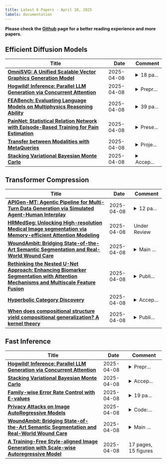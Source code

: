```yaml
---
title: Latest 6 Papers - April 10, 2025
labels: documentation
---
```

**Please check the [Github](https://github.com/zezhishao/MTS_Daily_ArXiv) page for a better reading experience and more papers.**

## Efficient Diffusion Models
| **Title** | **Date** | **Comment** |
| --- | --- | --- |
| **[OmniSVG: A Unified Scalable Vector Graphics Generation Model](http://arxiv.org/abs/2504.06263v1)** | 2025-04-08 | <details><summary>18 pa...</summary><p>18 pages; Project Page: https://omnisvg.github.io/</p></details> |
| **[Hogwild! Inference: Parallel LLM Generation via Concurrent Attention](http://arxiv.org/abs/2504.06261v1)** | 2025-04-08 | <details><summary>Prepr...</summary><p>Preprint, work in progress</p></details> |
| **[FEABench: Evaluating Language Models on Multiphysics Reasoning Ability](http://arxiv.org/abs/2504.06260v1)** | 2025-04-08 | <details><summary>39 pa...</summary><p>39 pages. Accepted at the NeurIPS 2024 Workshops on Mathematical Reasoning and AI and Open-World Agents</p></details> |
| **[PainNet: Statistical Relation Network with Episode-Based Training for Pain Estimation](http://arxiv.org/abs/2504.06257v1)** | 2025-04-08 | <details><summary>Prese...</summary><p>Presented at the ACII 2024 Workshops</p></details> |
| **[Transfer between Modalities with MetaQueries](http://arxiv.org/abs/2504.06256v1)** | 2025-04-08 | <details><summary>Proje...</summary><p>Project Page: https://xichenpan.com/metaquery</p></details> |
| **[Stacking Variational Bayesian Monte Carlo](http://arxiv.org/abs/2504.05004v2)** | 2025-04-08 | <details><summary>Accep...</summary><p>Accepted at the Workshop track of the 7th Symposium in Advances in Approximate Bayesian Inference (AABI 2025). 24 pages, 9 figures</p></details> |

## Transformer Compression
| **Title** | **Date** | **Comment** |
| --- | --- | --- |
| **[APIGen-MT: Agentic Pipeline for Multi-Turn Data Generation via Simulated Agent-Human Interplay](http://arxiv.org/abs/2504.03601v2)** | 2025-04-08 | <details><summary>12 pa...</summary><p>12 pages plus references and appendices</p></details> |
| **[HRMedSeg: Unlocking High-resolution Medical Image segmentation via Memory-efficient Attention Modeling](http://arxiv.org/abs/2504.06205v1)** | 2025-04-08 | Under Review |
| **[WoundAmbit: Bridging State-of-the-Art Semantic Segmentation and Real-World Wound Care](http://arxiv.org/abs/2504.06185v1)** | 2025-04-08 | <details><summary>Main ...</summary><p>Main paper: 17 pages; supplementary material: 16 pages; paper submitted to the application track of the European Conference on Machine Learning and Principles and Practice of Knowledge Discovery in Databases (ECML PKDD 2025)</p></details> |
| **[Rethinking the Nested U-Net Approach: Enhancing Biomarker Segmentation with Attention Mechanisms and Multiscale Feature Fusion](http://arxiv.org/abs/2504.06158v1)** | 2025-04-08 | <details><summary>Publi...</summary><p>Published in the Proceedings of the 2024 International Conference on Medical Imaging and Computer-Aided Diagnosis (MICAD 2024), Lecture Notes in Electrical Engineering (LNEE), Volume 1372, Springer Nature, Singapore</p></details> |
| **[Hyperbolic Category Discovery](http://arxiv.org/abs/2504.06120v1)** | 2025-04-08 | <details><summary>Accep...</summary><p>Accepted as a conference paper at CVPR 2025</p></details> |
| **[When does compositional structure yield compositional generalization? A kernel theory](http://arxiv.org/abs/2405.16391v3)** | 2025-04-08 | <details><summary>Publi...</summary><p>Published at ICLR 2025</p></details> |

## Fast Inference
| **Title** | **Date** | **Comment** |
| --- | --- | --- |
| **[Hogwild! Inference: Parallel LLM Generation via Concurrent Attention](http://arxiv.org/abs/2504.06261v1)** | 2025-04-08 | <details><summary>Prepr...</summary><p>Preprint, work in progress</p></details> |
| **[Stacking Variational Bayesian Monte Carlo](http://arxiv.org/abs/2504.05004v2)** | 2025-04-08 | <details><summary>Accep...</summary><p>Accepted at the Workshop track of the 7th Symposium in Advances in Approximate Bayesian Inference (AABI 2025). 24 pages, 9 figures</p></details> |
| **[Family-wise Error Rate Control with E-values](http://arxiv.org/abs/2501.09015v2)** | 2025-04-08 | <details><summary>19 pa...</summary><p>19 pages, 5 figures, 4 algorithms</p></details> |
| **[Privacy Attacks on Image AutoRegressive Models](http://arxiv.org/abs/2502.02514v2)** | 2025-04-08 | <details><summary>Code:...</summary><p>Code: https://github.com/sprintml/privacy_attacks_against_iars</p></details> |
| **[WoundAmbit: Bridging State-of-the-Art Semantic Segmentation and Real-World Wound Care](http://arxiv.org/abs/2504.06185v1)** | 2025-04-08 | <details><summary>Main ...</summary><p>Main paper: 17 pages; supplementary material: 16 pages; paper submitted to the application track of the European Conference on Machine Learning and Principles and Practice of Knowledge Discovery in Databases (ECML PKDD 2025)</p></details> |
| **[A Training-Free Style-aligned Image Generation with Scale-wise Autoregressive Model](http://arxiv.org/abs/2504.06144v1)** | 2025-04-08 | 17 pages, 15 figures |


